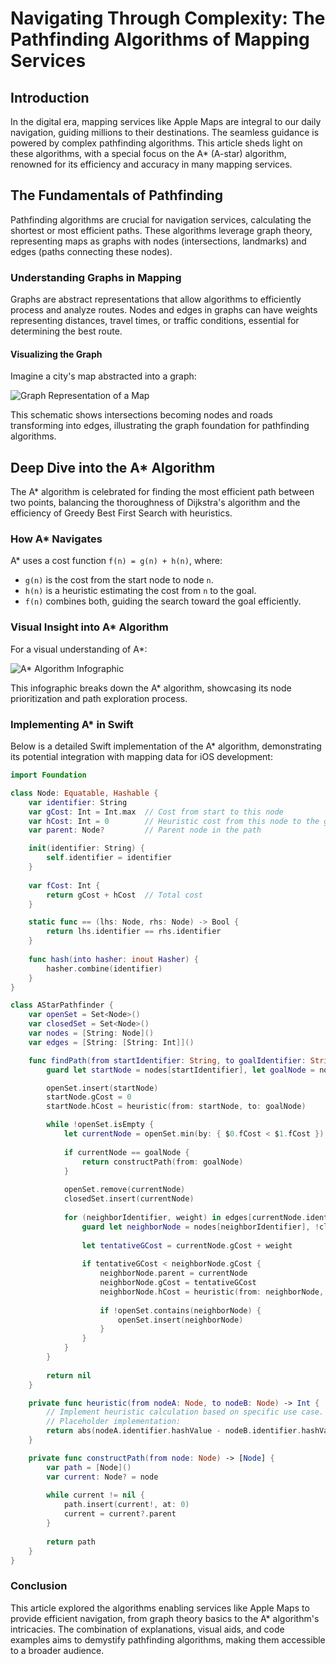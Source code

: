 # Navigating Through Complexity: The Pathfinding Algorithms of Mapping Services

## Introduction

In the digital era, mapping services like Apple Maps are integral to our daily navigation, guiding millions to their destinations. The seamless guidance is powered by complex pathfinding algorithms. This article sheds light on these algorithms, with a special focus on the A* (A-star) algorithm, renowned for its efficiency and accuracy in many mapping services.

## The Fundamentals of Pathfinding

Pathfinding algorithms are crucial for navigation services, calculating the shortest or most efficient paths. These algorithms leverage graph theory, representing maps as graphs with nodes (intersections, landmarks) and edges (paths connecting these nodes).

### Understanding Graphs in Mapping

Graphs are abstract representations that allow algorithms to efficiently process and analyze routes. Nodes and edges in graphs can have weights representing distances, travel times, or traffic conditions, essential for determining the best route.

#### Visualizing the Graph

Imagine a city's map abstracted into a graph:

![Graph Representation of a Map](path-to-graph-image)

This schematic shows intersections becoming nodes and roads transforming into edges, illustrating the graph foundation for pathfinding algorithms.

## Deep Dive into the A* Algorithm

The A* algorithm is celebrated for finding the most efficient path between two points, balancing the thoroughness of Dijkstra's algorithm and the efficiency of Greedy Best First Search with heuristics.

### How A* Navigates

A* uses a cost function `f(n) = g(n) + h(n)`, where:

- `g(n)` is the cost from the start node to node `n`.
- `h(n)` is a heuristic estimating the cost from `n` to the goal.
- `f(n)` combines both, guiding the search toward the goal efficiently.

### Visual Insight into A* Algorithm

For a visual understanding of A*:

![A* Algorithm Infographic](path-to-infographic)

This infographic breaks down the A* algorithm, showcasing its node prioritization and path exploration process.

### Implementing A* in Swift

Below is a detailed Swift implementation of the A* algorithm, demonstrating its potential integration with mapping data for iOS development:

```swift
import Foundation

class Node: Equatable, Hashable {
    var identifier: String
    var gCost: Int = Int.max  // Cost from start to this node
    var hCost: Int = 0        // Heuristic cost from this node to the goal
    var parent: Node?         // Parent node in the path

    init(identifier: String) {
        self.identifier = identifier
    }
    
    var fCost: Int {
        return gCost + hCost  // Total cost
    }

    static func == (lhs: Node, rhs: Node) -> Bool {
        return lhs.identifier == rhs.identifier
    }
    
    func hash(into hasher: inout Hasher) {
        hasher.combine(identifier)
    }
}

class AStarPathfinder {
    var openSet = Set<Node>()
    var closedSet = Set<Node>()
    var nodes = [String: Node]()
    var edges = [String: [String: Int]]()

    func findPath(from startIdentifier: String, to goalIdentifier: String) -> [Node]? {
        guard let startNode = nodes[startIdentifier], let goalNode = nodes[goalIdentifier] else { return nil }

        openSet.insert(startNode)
        startNode.gCost = 0
        startNode.hCost = heuristic(from: startNode, to: goalNode)

        while !openSet.isEmpty {
            let currentNode = openSet.min(by: { $0.fCost < $1.fCost })!
            
            if currentNode == goalNode {
                return constructPath(from: goalNode)
            }
            
            openSet.remove(currentNode)
            closedSet.insert(currentNode)
            
            for (neighborIdentifier, weight) in edges[currentNode.identifier] ?? [:] {
                guard let neighborNode = nodes[neighborIdentifier], !closedSet.contains(neighborNode) else { continue }
                
                let tentativeGCost = currentNode.gCost + weight
                
                if tentativeGCost < neighborNode.gCost {
                    neighborNode.parent = currentNode
                    neighborNode.gCost = tentativeGCost
                    neighborNode.hCost = heuristic(from: neighborNode, to: goalNode)
                    
                    if !openSet.contains(neighborNode) {
                        openSet.insert(neighborNode)
                    }
                }
            }
        }
        
        return nil
    }

    private func heuristic(from nodeA: Node, to nodeB: Node) -> Int {
        // Implement heuristic calculation based on specific use case.
        // Placeholder implementation:
        return abs(nodeA.identifier.hashValue - nodeB.identifier.hashValue)
    }

    private func constructPath(from node: Node) -> [Node] {
        var path = [Node]()
        var current: Node? = node
        
        while current != nil {
            path.insert(current!, at: 0)
            current = current?.parent
        }
        
        return path
    }
}
```

### Conclusion

This article explored the algorithms enabling services like Apple Maps to provide efficient navigation, from graph theory basics to the A* algorithm's intricacies. The combination of explanations, visual aids, and code examples aims to demystify pathfinding algorithms, making them accessible to a broader audience.
